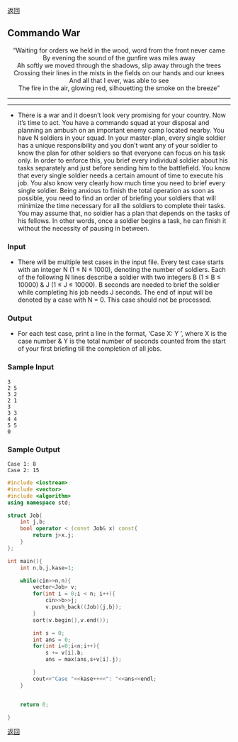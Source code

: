﻿[返回](https://github.com/superkunn/acmer)
## Commando War
<div align=center>“Waiting for orders we held in the wood, word from the front never came</div>

<div align=center>By evening the sound of the gunfire was miles away</div>

<div align=center>Ah softly we moved through the shadows, slip away through the trees</div>

<div align=center>Crossing their lines in the mists in the fields on our hands and our knees</div>

<div align=center>And all that I ever, was able to see</div>

<div align=center>The fire in the air, glowing red, silhouetting the smoke on the breeze”</div>

---
---

* There is a war and it doesn’t look very promising for your country. Now it’s time to act. You
have a commando squad at your disposal and planning an ambush on an important enemy camp
located nearby. You have N soldiers in your squad. In your master-plan, every single soldier has a
unique responsibility and you don’t want any of your soldier to know the plan for other soldiers so that
everyone can focus on his task only. In order to enforce this, you brief every individual soldier about
his tasks separately and just before sending him to the battlefield. You know that every single soldier
needs a certain amount of time to execute his job. You also know very clearly how much time you
need to brief every single soldier. Being anxious to finish the total operation as soon as possible, you
need to find an order of briefing your soldiers that will minimize the time necessary for all the soldiers
to complete their tasks. You may assume that, no soldier has a plan that depends on the tasks of his
fellows. In other words, once a soldier begins a task, he can finish it without the necessity of pausing
in between.
### Input
* There will be multiple test cases in the input file. Every test case starts with an integer N (1 ≤
N ≤ 1000), denoting the number of soldiers. Each of the following N lines describe a soldier with two
integers B (1 ≤ B ≤ 10000) & J (1 ≤ J ≤ 10000). B seconds are needed to brief the soldier while
completing his job needs J seconds. The end of input will be denoted by a case with N = 0. This case
should not be processed.
### Output
* For each test case, print a line in the format, ‘Case X: Y ’, where X is the case number & Y is the
total number of seconds counted from the start of your first briefing till the completion of all jobs.

### Sample Input
```
3
2 5
3 2
2 1
3
3 3
4 4
5 5
0
```
### Sample Output
```
Case 1: 8
Case 2: 15
```

```c++
#include <iostream>
#include <vector>
#include <algorithm>
using namespace std;

struct Job{
    int j,b;
    bool operator < (const Job& x) const{
        return j>x.j;
    }
};

int main(){
    int n,b,j,kase=1;

    while(cin>>n,n){
        vector<Job> v;
        for(int i = 0;i < n; i++){
            cin>>b>>j;
            v.push_back((Job){j,b});
        }
        sort(v.begin(),v.end());

        int s = 0;
        int ans = 0;
        for(int i=0;i<n;i++){
            s += v[i].b;
            ans = max(ans,s+v[i].j);

        }
        cout<<"Case "<<kase++<<": "<<ans<<endl;
    }


    return 0;

}

```
[返回](https://github.com/superkunn/acmer)
